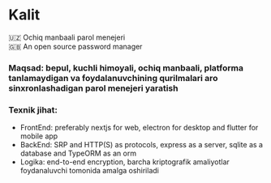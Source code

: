 # Kalit
🇺🇿 Ochiq manbaali parol menejeri<br/>
🇬🇧 An open source password manager
<br>
<h3> Maqsad: bepul, kuchli himoyali, ochiq manbaali, platforma tanlamaydigan va foydalanuvchining qurilmalari aro sinxronlashadigan parol menejeri yaratish</h3>
<h3> Texnik jihat: </h3>
<ul>
<li> FrontEnd: preferably nextjs for web, electron for desktop and flutter for mobile app </li>
<li> BackEnd: SRP and HTTP(S) as protocols, express as a server, sqlite as a database and TypeORM as an orm</li>
<li> Logika: end-to-end encryption, barcha kriptografik amaliyotlar foydanaluvchi tomonida amalga oshiriladi </li>
</ul>
